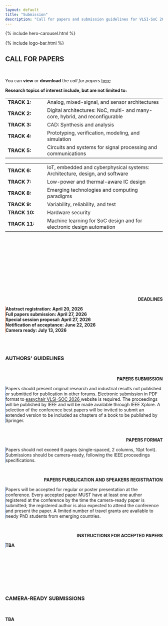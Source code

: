 ```yaml
---
layout: default
title: "Submission"
description: "Call for papers and submission guidelines for VLSI-SoC 2026"
---
```


{% include hero-carousel.html %}

<!-- QUICK LOGO -->
{% include logo-bar.html %}
<!-- END QUICK LOGO -->

<!-- MAIN CONTENT -->
<div class="container" id="call4paper">
   <div class="justify-content-center txtcenter">
      <h2 class="ops-tt txtcenter mts-10">CALL FOR PAPERS</h2>
      <br />
      <p class="ops-t txtcenter same-line">You can <b>view</b> or <b>download</b> the <i>call for papers</i> <a
            style="a-no ops-t" target="_blank" href="{{ '/docs/VLSI-SOC-CFP.pdf' | relative_url }}">here <i
               class="fa fa-download same-line" aria-hidden="true"></i></a> </p>
      <p class="ops-tt txtcenter c-azure"><b>Research topics of interest include, but are not limited to:</b></p>
      <div class="row col-md-12 txtcenter mts-10" style="padding-bottom:80px">
         <div class="col-md-6" style="text-align:justify">
            <table class="table">
               <tbody>
                  <tr>
                     <td class="ops-t" style="min-width:110px"><b>TRACK 1:</b></td>
                     <td class="ops-t">Analog, mixed-signal, and sensor architectures</td>
                  </tr>
                  <tr>
                     <td class="ops-t" style="min-width:110px"><b>TRACK 2:</b></td>
                     <td class="ops-t">Digital architectures: NoC, multi- and many-core, hybrid, and reconfigurable
                     </td>
                  </tr>
                  <tr>
                     <td class="ops-t" style="min-width:110px"><b>TRACK 3:</b></td>
                     <td class="ops-t">CAD: Synthesis and analysis</td>
                  </tr>
                  <tr>
                     <td class="ops-t" style="min-width:110px"><b>TRACK 4:</b></td>
                     <td class="ops-t"> Prototyping, verification, modeling, and simulation</td>
                  </tr>
                  <tr>
                     <td class="ops-t" style="min-width:110px"><b>TRACK 5:</b></td>
                     <td class="ops-t">Circuits and systems for signal processing and communications</td>
                  </tr>
               </tbody>
            </table>
         </div>
         <div class="col-md-6" style="text-align:justify">
            <table class="table">
               <tbody>
                  <tr>
                     <td class="ops-t" style="min-width:110px"><b>TRACK 6:</b></td>
                     <td class="ops-t">IoT, embedded and cyberphysical systems: Architecture, design, and software
                     </td>
                  </tr>
                  <tr>
                     <td class="ops-t" style="min-width:110px"><b>TRACK 7:</b></td>
                     <td class="ops-t">Low-power and thermal-aware IC design</td>
                  </tr>
                  <tr>
                     <td class="ops-t" style="min-width:110px"><b>TRACK 8:</b></td>
                     <td class="ops-t">Emerging technologies and computing paradigms</td>
                  </tr>
                  <tr>
                     <td class="ops-t" style="min-width:110px"><b>TRACK 9:</b></td>
                     <td class="ops-t">Variability, reliability, and test</td>
                  </tr>
                  <tr>
                     <td class="ops-t" style="min-width:110px"><b>TRACK 10:</b></td>
                     <td class="ops-t">Hardware security</td>
                  </tr>
                  <tr>
                     <td class="ops-t" style="min-width:110px"><b>TRACK 11:</b></td>
                     <td class="ops-t">Machine learning for SoC design and for electronic design automation</td>
                  </tr>
               </tbody>
            </table>
         </div>
      </div>
      <br />
   </div>
</div>

<div class="bxshadow-top bg-gray-ns">
   <div class="container" style="padding-top:80px">
      <div class="justify-content-center txtcenter" id="authorguide">
         <div class="row col-md-12">
            <div class="col-md-4 align-left-mobile" style="text-align:right;">
               <i class="fa fa-info-circle inline-mobile" style="display:none;color:black" aria-hidden="true"></i>
               <p class="ops c-orange inline-mobile"><b>DEADLINES</b></p>
            </div>
            <div class="col-md-8" style="text-align:left;border-left: solid 1px #E85F28">
               <p class="ops-2t"><b> Abstract registration: April 20, 2026<br />
                     Full papers submission: April 27, 2026
                     <br /> Special session proposal: April 27, 2026
                     <br /> Notification of acceptance: June 22, 2026
                     <br /> Camera ready: July 13, 2026</b></p>
            </div>
         </div><br /><br />
         <h3 id="committee" class="ops-tt txtcenter">AUTHORS' GUIDELINES</h3>
         <br />
         <div class="row col-md-12">
            <div class="col-md-4 align-left-mobile" style="text-align:right;">
               <i class="fa fa-info-circle inline-mobile" style="display:none;color:black" aria-hidden="true"></i>
               <p class="ops c-azure inline-mobile"><b>PAPERS SUBMISSION</b></p>
            </div>
            <div class="col-md-8" style="text-align:left;border-left: solid 1px #477ED2">
               <p class="ops-2t">Papers should present original research and industrial results not published or
                  submitted for publication in other forums. Electronic submission in PDF format to
                  <a class="a-no ops" href="https://easychair.org/conferences/?conf=vlsisoc2026"> easychair VLSI-SOC
                     2026 </a> website is required. The proceedings will be published by IEEE and will be made
                  available through IEEE Xplore.
                  A selection of the conference best papers will be invited to submit an extended version to be
                  included as chapters of a book to be published by Springer.
               </p>
            </div>
         </div>
         <br />
         <div class="row col-md-12">
            <div class="col-md-4 align-left-mobile" style="text-align:right;">
               <i class="fa fa-info-circle inline-mobile" style="display:none;color:black" aria-hidden="true"></i>
               <p class="ops c-azure inline-mobile"><b>PAPERS FORMAT</b></p>
            </div>
            <div class="col-md-8" style="text-align:left;border-left: solid 1px #477ED2">
               <p class="ops-2t">Papers should not exceed 6 pages (single-spaced, 2 columns, 10pt font). Submissions
                  should be camera-ready, following the IEEE proceedings specifications.</p>
            </div>
         </div>
         <br />
         <div class="row col-md-12">
            <div class="col-md-4 align-left-mobile" style="text-align:right;">
               <i class="fa fa-info-circle inline-mobile" style="display:none;color:black" aria-hidden="true"></i>
               <p class="ops c-azure inline-mobile"><b>PAPERS PUBBLICATION AND SPEAKERS REGISTRATION</b></p>
            </div>
            <div class="col-md-8" style="text-align:left;border-left: solid 1px #477ED2">
               <p class="ops-2t">Papers will be accepted for regular or poster presentation at the conference. Every
                  accepted paper MUST have at least one author
                  registered at the conference by the time the camera-ready paper is submitted; the registered author
                  is also expected to attend the conference and present the paper. A limited
                  number of travel grants are available to needy PhD students from emerging countries.
               </p>
            </div>
         </div>
         <br />
         <div class="row col-md-12">
            <div class="col-md-4 align-left-mobile" style="text-align:right;">
               <i class="fa fa-info-circle inline-mobile" style="display:none;color:black" aria-hidden="true"></i>
               <p class="ops c-azure inline-mobile"><b>INSTRUCTIONS FOR ACCEPTED PAPERS</b></p>
            </div>
            <div class="col-md-8" style="text-align:left;border-left: solid 1px #477ED2">
               <p class="ops-2t"><b>TBA</b><br />
               </p>
            </div>
         </div>
         <br /><br />
      </div>
   </div>
   <div class="bxshadow-top bg-white-ns">
      <div class="container" style="padding-top:80px">
         <div class="justify-content-center" id="cameraready">
            <h3 id="committee" class="ops-tt txtcenter">CAMERA-READY SUBMISSIONS</h3>
            <br />
            <p class="ops-tt txtcenter c-azure"><b>TBA</b></p>
         </div>
      </div>
   </div>
</div>
